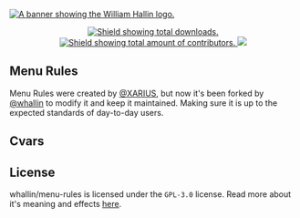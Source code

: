 <!-- HEADER -->
<a href="https://williamhallin.com"><img src="https://raw.githubusercontent.com/whallin/whallin/master/img_header.png" alt="A banner showing the William Hallin logo."></a>

<!-- SHIELDS -->
<p align=center>
  <a href="https://github.com/whallin/menu-rules/releases/">
    <img src="https://img.shields.io/github/downloads/whallin/menu-rules/latest/total.svg?style=for-the-badge&color=brightgreen" alt="Shield showing total downloads.">
  </a>
  <a href="https://github.com/whallin/menu-rules/graphs/contributors">
    <img src="https://img.shields.io/github/contributors/whallin/menu-rules.svg?style=for-the-badge&color=brightgreen" alt="Shield showing total amount of contributors.">
  </a>
  <img src="https://badges.pufler.dev/visits/whallin/menu-rules?style=for-the-badge">
</p>

<!-- ABOUT -->
## Menu Rules
Menu Rules were created by [@XARIUS](https://forums.alliedmods.net/showthread.php?p=639481), but now it's been forked by [@whallin](https://github.com/whallin) to modify it and keep it maintained. Making sure it is up to the expected standards of day-to-day users.

<!-- CVARS -->
## Cvars

<!-- LICENSE -->
## License
whallin/menu-rules is licensed under the ``GPL-3.0`` license. Read more about it's meaning and effects [here](https://github.com/whallin/menu-rules/blob/main/LICENSE).
